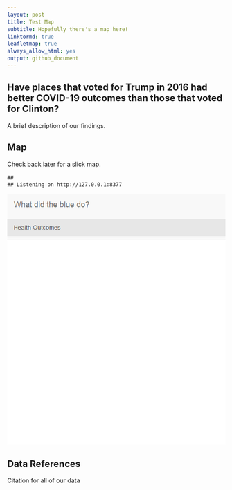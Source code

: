 ```yaml
---
layout: post
title: Test Map
subtitle: Hopefully there's a map here!
linktormd: true
leafletmap: true
always_allow_html: yes
output: github_document
---
```



## Have places that voted for Trump in 2016 had better COVID-19 outcomes than those that voted for Clinton?
A brief description of our findings.

## Map
Check back later for a slick map.


```
## 
## Listening on http://127.0.0.1:8377
```

![plot of chunk unnamed-chunk-1](figure/unnamed-chunk-1-1.png)

## Data References
Citation for all of our data

